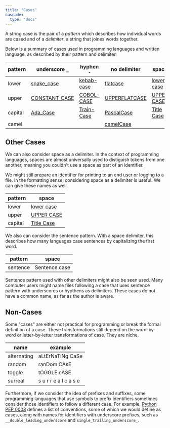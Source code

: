 ```yaml
---
title: "Cases"
cascade:
  type: "docs"
---
```


A string case is the pair of a _pattern_ which describes how individual words are cased and of a _delimiter_, a string that joines words together.

Below is a summary of cases used in programming languages and written language, as described by their pattern and delimiter.

| pattern | underscore `_` | hyphen `-` | no delimiter | space |
| --- | --- | --- | --- | --- |
| lower | [snake_case](snake) | [kebab-case](kebab) | [flatcase](flat) | [lower case](lower) |
| upper | [CONSTANT_CASE](constant) | [COBOL-CASE](cobol) | [UPPERFLATCASE](upper_flat) | [UPPER CASE](upper) |
| capital | [Ada_Case](ada) | [Train-Case](train) | [PascalCase](pascal) | [Title Case](title) |
| camel | | | [camelCase](camel) |

## Other Cases

We can also consider space as a delimiter.  In the context of programming languages, spaces are almost universally used to distiguish tokens from one another, meaning you couldn't use a space as part of an identifier.

We might still prepare an identifier for printing to an end user or logging to a file.  In the formatting sense, considering space as a delimiter is useful.  We can give these names as well.

| pattern | space |
| --- | --- |
| lower | [lower case](lower) |
| upper | [UPPER CASE](upper) |
| capital | [Title Case](title) |

We also can consider the sentence pattern.  With a space delimiter, this describes how many languages case sentences by capitalizing the first word.

| pattern | space |
| --- | --- |
| sentence | Sentence case |

Sentence pattern used with other delimiters might also be seen used.  Many computer users might name files following a case that uses sentence pattern with underscores or hypthens as delimiters.  These cases do not have a common name, as far as the author is aware.

## Non-Cases

Some "cases" are either not practical for programming or break the formal definition of a case.  These transformations still depend on the word-by-word or letter-by-letter transformations of case.  They are niche.

| name | example |
| --- | --- |
| alternating | aLtErNaTiNg CaSe |
| random | ranDom CAsE |
| toggle | tOGGLE cASE |
| surreal | s u r r e a l c a s e |

Furthermore, if we consider the idea of prefixes and suffixes, some programming languages that use symbols to prefix identifiers sometimes consider those identifiers to follow a different case.  For example, [Python PEP 0008](https://peps.python.org/pep-0008/#descriptive-naming-styles) defines a list of conventions, some of which we would define as cases, along with names for identifiers with underscore prefixes, such as `__double_leading_underscore` and `single_trailing_underscore_`.
